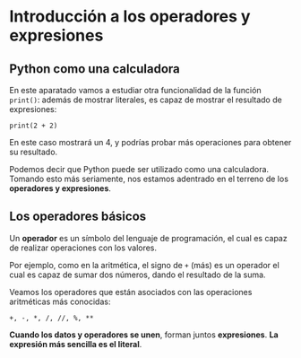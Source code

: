 # Introducción a los operadores y expresiones

## Python como una calculadora

En este aparatado vamos a estudiar otra funcionalidad de la función `print()`: además de mostrar literales, es capaz de mostrar el resultado de expresiones:

```
print(2 + 2)
```

En este caso mostrará un 4, y podrías probar más operaciones para obtener su resultado.

Podemos decir que Python puede ser utilizado como una calculadora. Tomando esto más seriamente, nos estamos adentrado en el terreno de los **operadores y expresiones**.

## Los operadores básicos

Un **operador** es un símbolo del lenguaje de programación, el cual es capaz de realizar operaciones con los valores.

Por ejemplo, como en la aritmética, el signo de `+` (más) es un operador el cual es capaz de sumar dos números, dando el resultado de la suma.

Veamos los operadores que están asociados con las operaciones aritméticas más conocidas:

```
+, -, *, /, //, %, **
```

**Cuando los datos y operadores se unen**, forman juntos **expresiones**. **La expresión más sencilla es el literal**.

